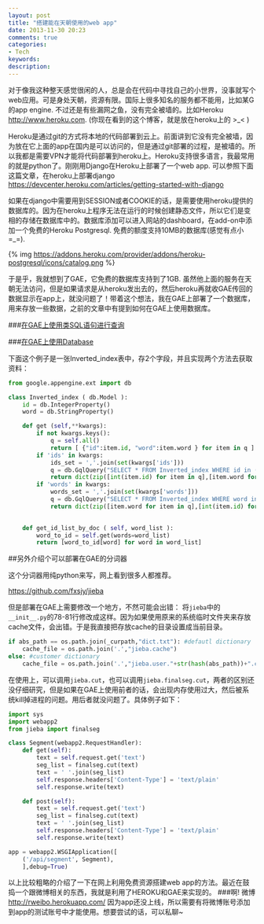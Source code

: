 ```yaml
---
layout: post
title: "搭建能在天朝使用的web app"
date: 2013-11-30 20:23
comments: true
categories: 
- Tech
keywords: 
description: 
---
```

对于像我这种整天感觉很闲的人，总是会在代码中寻找自己的小世界，没事就写个web应用。可是身处天朝，资源有限。国际上很多知名的服务都不能用，比如某G的app engine. 不过还是有些漏网之鱼，没有完全被墙的。比如Heroku <http://www.heroku.com>. (你现在看到的这个博客，就是放在heroku上的 >_< )

Heroku是通过git的方式将本地的代码部署到云上。前面讲到它没有完全被墙，因为放在它上面的app在国内是可以访问的，但是通过git部署的过程，是被墙的。所以我都是需要VPN才能将代码部署到heroku上。Heroku支持很多语言，我最常用的就是python了。刚刚用Django在Heroku上部署了一个web app. 可以参照下面这篇文章，在heroku上部署django <https://devcenter.heroku.com/articles/getting-started-with-django>

如果在django中需要用到SESSION或者COOKIE的话，是需要使用heroku提供的数据库的。因为在heroku上程序无法在运行的时候创建静态文件，所以它们是变相的存储在数据库中的。数据库添加可以进入网站的dashboard，在add-on中添加一个免费的Heroku Postgresql. 免费的额度支持10MB的数据库(感觉有点小=_=).

<!--more-->

{% img https://addons.heroku.com/provider/addons/heroku-postgresql/icons/catalog.png %}

于是乎，我就想到了GAE，它免费的数据库支持到了1GB. 虽然他上面的服务在天朝无法访问，但是如果请求是从heroku发出去的，然后heroku再就收GAE传回的数据显示在app上，就没问题了！带着这个想法，我在GAE上部署了一个数据库，用来存放一些数据，之前的文章中有提到如何在GAE上使用数据库。

###<a href="/blog/2013/05/31/SQL-like-at-GAE">在GAE上使用类SQL语句进行查询</a>

###<a href="/blog/2013/05/31/database-at-GAE/">在GAE上使用Database</a>

下面这个例子是一张Inverted_index表中，存2个字段，并且实现两个方法去获取资料：

``` python
from google.appengine.ext import db

class Inverted_index ( db.Model ):
	id = db.IntegerProperty()
	word = db.StringProperty()

	def get (self,**kwargs):
		if not kwargs.keys():
			q = self.all()
			return [ {"id":item.id, "word":item.word } for item in q ]
		if 'ids' in kwargs:
			ids_set = ','.join(set(kwargs['ids']))
			q = db.GqlQuery("SELECT * FROM Inverted_index WHERE id in (%s)"%(ids_set))
			return dict(zip([int(item.id) for item in q],[item.word for item in q]))
		if 'words' in kwargs:
			words_set = ','.join(set(kwargs['words']))
			q = db.GqlQuery("SELECT * FROM Inverted_index WHERE word in (%s)"%(words_set))
			return dict(zip([item.word for item in q],[int(item.id) for item in q]))
		

	def get_id_list_by_doc ( self, word_list ):
		word_to_id = self.get(words=word_list)
		return [word_to_id[word] for word in word_list]
```

##另外介绍个可以部署在GAE的分词器

这个分词器用纯python来写，网上看到很多人都推荐。

<https://github.com/fxsjy/jieba>

但是部署在GAE上需要修改一个地方，不然可能会出错：
将`jieba`中的`__init__.py`的78-81行修改成这样。因为如果使用原来的系统临时文件夹来存放cache文件，会出错。于是我直接把存放cache的目录设置成当前目录。

``` python
if abs_path == os.path.join(_curpath,"dict.txt"): #defautl dictionary
    cache_file = os.path.join('.',"jieba.cache")
else: #customer dictionary
    cache_file = os.path.join('.',"jieba.user."+str(hash(abs_path))+".cache")
```

在使用上，可以调用`jieba.cut`，也可以调用`jieba.finalseg.cut`，两者的区别还没仔细研究，但是如果在GAE上使用前者的话，会出现内存使用过大，然后被系统kill掉进程的问题。用后者就没问题了。具体例子如下：

``` python
import sys
import webapp2
from jieba import finalseg

class Segment(webapp2.RequestHandler):
    def get(self):
        text = self.request.get('text')
        seg_list = finalseg.cut(text)
        text = ' '.join(seg_list)
        self.response.headers['Content-Type'] = 'text/plain'
        self.response.write(text)

    def post(self):
        text = self.request.get('text')
        seg_list = finalseg.cut(text)
        text = ' '.join(seg_list)
        self.response.headers['Content-Type'] = 'text/plain'
        self.response.write(text)

app = webapp2.WSGIApplication([
    ('/api/segment', Segment),
    ],debug=True)
```

以上比较粗略的介绍了一下在网上利用免费资源搭建web app的方法。最近在鼓捣一个跟微博相关的东西，我就是利用了HEROKU和GAE来实现的。
###啊! 微博 <http://rweibo.herokuapp.com/>
因为app还没上线，所以需要有将微博账号添加到app的测试账号中才能使用。想要尝试的话，可以私聊~